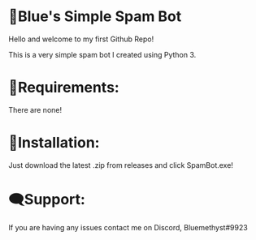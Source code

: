 # 🤖Blue's Simple Spam Bot

Hello and welcome to my first Github Repo!

This is a very simple spam bot I created using Python 3.

# 📄Requirements:
There are none! 

# 💾Installation:

Just download the latest .zip from releases and click SpamBot.exe!

# 🗨Support:
If you are having any issues contact me on Discord, Bluemethyst#9923
